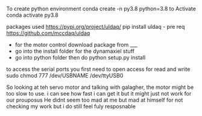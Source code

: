 To create python environment
    conda create -n py3.8 python=3.8
to Activate 
    conda activate py3.8


packages used
    https://pypi.org/project/uldaq/
        pip install uldaq
        - pre req https://github.com/mccdaq/uldaq
- for the motor control download package from ___
- go into the install folder for the dynamaxiel stuff
- go into python folder then do python setup.py install

to access the serial ports you first need to open access for read and write
sudo chmod 777 /dev/USBNAME
/dev/ttyUSB0

So looking at teh servo motor and talking with galagher, the motor might be too slow to use. i can see how fast i can get it but it might just not work for our prouposus
He didnt seem too mad at me but mad at himself for not checking my work but i do still feel fuly resposnable

    